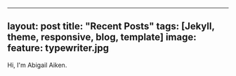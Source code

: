 ---
layout: post
title: "Recent Posts"
tags: [Jekyll, theme, responsive, blog, template]
image:
  feature: typewriter.jpg
  ---

Hi, I'm Abigail Aiken.  
